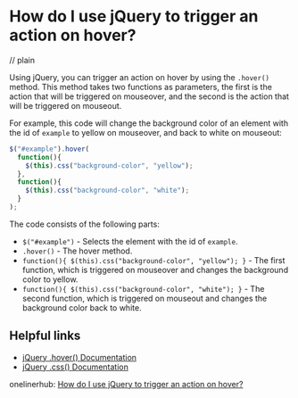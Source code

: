 # How do I use jQuery to trigger an action on hover?
// plain

Using jQuery, you can trigger an action on hover by using the `.hover()` method. This method takes two functions as parameters, the first is the action that will be triggered on mouseover, and the second is the action that will be triggered on mouseout.

For example, this code will change the background color of an element with the id of `example` to yellow on mouseover, and back to white on mouseout:

```javascript
$("#example").hover(
  function(){
    $(this).css("background-color", "yellow");
  },
  function(){
    $(this).css("background-color", "white");
  }
);
```

The code consists of the following parts:

* `$("#example")` - Selects the element with the id of `example`.
* `.hover()` - The hover method.
* `function(){ $(this).css("background-color", "yellow"); }` - The first function, which is triggered on mouseover and changes the background color to yellow.
* `function(){ $(this).css("background-color", "white"); }` - The second function, which is triggered on mouseout and changes the background color back to white.

## Helpful links

* [jQuery .hover() Documentation](https://api.jquery.com/hover/)
* [jQuery .css() Documentation](https://api.jquery.com/css/)

onelinerhub: [How do I use jQuery to trigger an action on hover?](https://onelinerhub.com/jquery/how-do-i-use-jquery-to-trigger-an-action-on-hover)